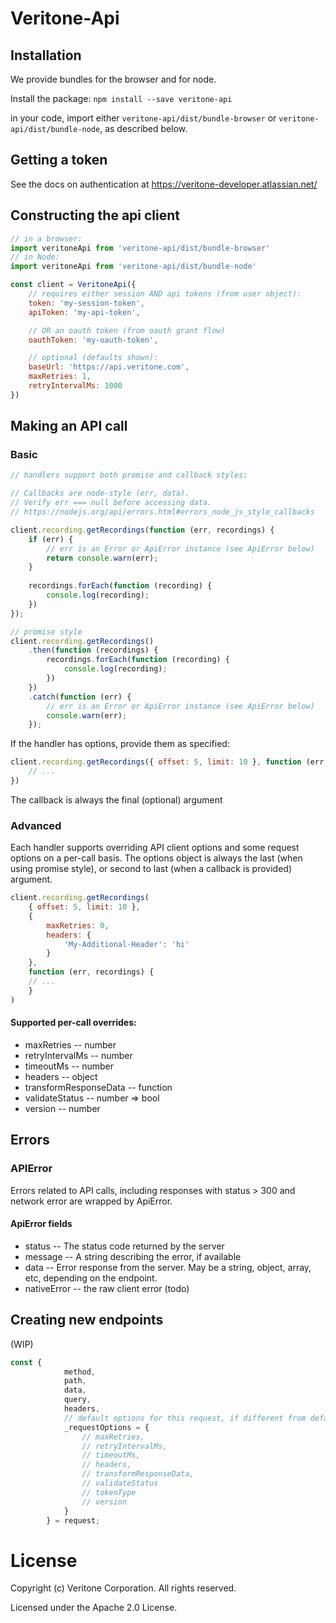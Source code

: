 # Veritone-Api 

## Installation
We provide bundles for the browser and for node.

Install the package:
`npm install --save veritone-api`

in your code, import either `veritone-api/dist/bundle-browser` or `veritone-api/dist/bundle-node`, as described below.

## Getting a token
See the docs on authentication at https://veritone-developer.atlassian.net/

## Constructing the api client
```javascript
// in a browser:
import veritoneApi from 'veritone-api/dist/bundle-browser'
// in Node:
import veritoneApi from 'veritone-api/dist/bundle-node'

const client = VeritoneApi({
	// requires either session AND api tokens (from user object):
	token: 'my-session-token',
	apiToken: 'my-api-token',

	// OR an oauth token (from oauth grant flow)
	oauthToken: 'my-oauth-token',

	// optional (defaults shown):
	baseUrl: 'https://api.veritone.com',
	maxRetries: 1,
	retryIntervalMs: 1000
})
```

## Making an API call
### Basic
```javascript
// handlers support both promise and callback styles:

// Callbacks are node-style (err, data). 
// Verify err === null before accessing data. 
// https://nodejs.org/api/errors.html#errors_node_js_style_callbacks

client.recording.getRecordings(function (err, recordings) {
	if (err) {
		// err is an Error or ApiError instance (see ApiError below)
		return console.warn(err);
	}
	
	recordings.forEach(function (recording) {
		console.log(recording);
	})  
});

// promise style
client.recording.getRecordings()
	.then(function (recordings) {
		recordings.forEach(function (recording) {
			console.log(recording);
		})  
	})
	.catch(function (err) {
		// err is an Error or ApiError instance (see ApiError below)
		console.warn(err);
	});
```

If the handler has options, provide them as specified:
```javascript
client.recording.getRecordings({ offset: 5, limit: 10 }, function (err, recordings) {
	// ...
})
```
The callback is always the final (optional) argument

### Advanced
Each handler supports overriding API client options and some request options on a per-call basis. The options object is always the last (when using promise style), or second to last (when a callback is provided) argument.

```javascript
client.recording.getRecordings(
	{ offset: 5, limit: 10 },
	{
		maxRetries: 0,
		headers: {
			'My-Additional-Header': 'hi'
		}
	}, 
	function (err, recordings) {
	// ...
	}
)
```

#### Supported per-call overrides:
* maxRetries -- number
* retryIntervalMs -- number
* timeoutMs -- number
* headers -- object
* transformResponseData -- function
* validateStatus -- number => bool
* version -- number

## Errors
### APIError
Errors related to API calls, including responses with status > 300 and network error are wrapped by ApiError.
#### ApiError fields
* status -- The status code returned by the server
* message -- A string describing the error, if available 
* data -- Error response from the server. May be a string, object, array, etc, depending on the endpoint.
* nativeError -- the raw client error (todo)

## Creating new endpoints
(WIP)
```javascript
const {
			method,
			path,
			data,
			query,
			headers,
			// default options for this request, if different from defaults
			_requestOptions = {
				// maxRetries,
				// retryIntervalMs,
				// timeoutMs,
				// headers,
				// transformResponseData,
				// validateStatus
				// tokenType
				// version
			}
		} = request;
```


# License
Copyright (c) Veritone Corporation. All rights reserved.

Licensed under the Apache 2.0 License.

